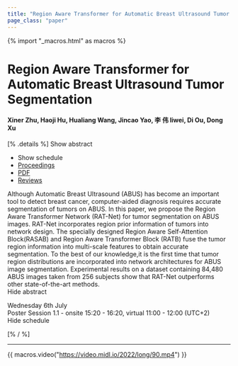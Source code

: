 ```yaml
---
title: "Region Aware Transformer for Automatic Breast Ultrasound Tumor Segmentation"
page_class: "paper"
---
```


{% import "_macros.html" as macros %}

# Region Aware Transformer for Automatic Breast Ultrasound Tumor Segmentation

#### Xiner Zhu, Haoji Hu, Hualiang Wang, Jincao Yao, 李 伟 liwei, Di Ou, Dong Xu

[% .details %]
<a class="toggle_visibility" data-selector=".abstract" data-level="3">Show abstract</a>
- <a class="toggle_visibility" data-selector=".schedule" data-level="3">Show schedule</a>
- <a href="">Proceedings</a>
- <a href="https://openreview.net/pdf?id=2bVDHzy7xwV">PDF</a>
- <a href="https://openreview.net/forum?id=2bVDHzy7xwV">Reviews</a>

<p>
    <span class="abstract">
        Although  Automatic  Breast  Ultrasound  (ABUS)  has  become  an  important  tool  to  detect breast cancer, computer-aided diagnosis requires accurate segmentation of tumors on ABUS. In this paper, we propose the Region Aware Transformer Network (RAT-Net) for tumor  segmentation  on  ABUS  images.   RAT-Net  incorporates  region  prior  information of tumors into network design.  The specially designed Region Aware Self-Attention Block(RASAB) and Region Aware Transformer Block (RATB) fuse the tumor region information into multi-scale features to obtain accurate segmentation.  To the best of our knowledge,it is the first time that tumor region distributions are incorporated into network architectures for ABUS image segmentation.  Experimental results on a dataset containing 84,480 ABUS images taken from 256 subjects show that RAT-Net outperforms other state-of-the-art methods.
        <br>
        <span class="actions"><a class="toggle_visibility" data-level="2">Hide abstract</a></span>
    </span>
</p>

<p>
    <span class="schedule">
        Wednesday 6th July<br>Poster Session 1.1 - onsite 15:20 - 16:20, virtual 11:00 - 12:00 (UTC+2)
        <br>
        <span class="actions"><a class="toggle_visibility" data-level="2">Hide schedule</a></span>
    </span>
</p>

[% / %]


---
{{ macros.video("https://video.midl.io/2022/long/90.mp4") }}
